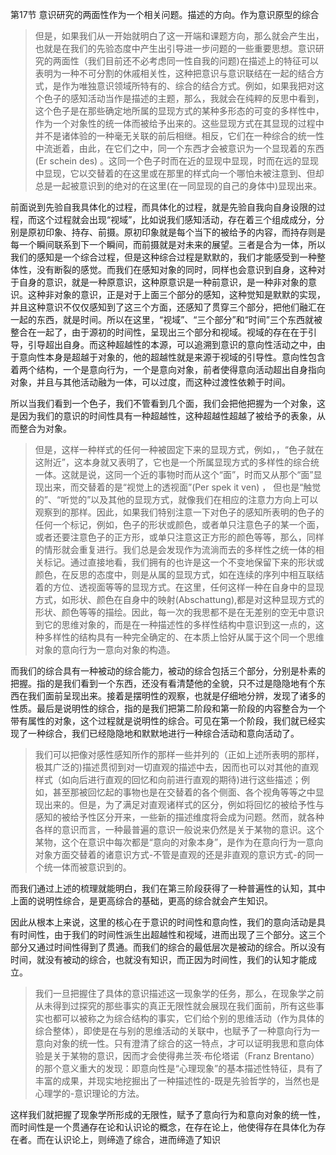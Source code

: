 <p data-pid="HT1aEMxj">第17节 意识研究的两面性作为一个相关问题。描述的方向。作为意识原型的综合</p><blockquote data-pid="KeMVHF3n">但是，如果我们从一开始就明白了这一开端和课题方向，那么就会产生出，也就是在我们的先验态度中产生出引导进一步问题的一些重要思想。意识研究的两面性（我们目前还不必考虑同一性自我的问题)在描述上的特征可以表明为一种不可分割的休戚相关性，这种把意识与意识联结在一起的结合方式，是作为唯独意识领域所特有的、综合的结合方式。例如，如果我把对这个色子的感知活动当作是描述的主题，那么，我就会在纯粹的反思中看到，这个色子是在那些确定地所属的显现方式的某种多形态的可变的多样性中，作为一个对象性的统一体而被给予出来的。这些显现方式在其显现的过程中并不是诸体验的一种毫无关联的前后相继。相反，它们在一种综合的统一性中流逝着，由此，在它们之中，同一个东西才会被意识为一个显现着的东西(Er schein des) 。这同一个色子时而在近的显现中显现，时而在远的显现中显现，它以交替着的在这里或在那里的样式向一个哪怕未被注意到、但却总是一起被意识到的绝对的在这里(在一同显现的自己的身体中)显现出来。</blockquote><p data-pid="UvVxJ73T">前面说到先验自我具体化的过程，而具体化的过程，就是先验自我向自身设限的过程，而这个过程就会出现“视域”，比如说我们感知活动，存在着三个组成成分，分别是原初印象、持存、前摄。原初印象就是每个当下的被给予的内容，而持存则是每一个瞬间联系到下一个瞬间，而前摄就是对未来的展望。三者是合为一体，所以我们的感知是一个综合过程，但是这种综合过程是默默的，我们才能感受到一种整体性，没有断裂的感觉。而我们在感知对象的同时，同样也会意识到自身，这种对于自身的意识，就是一种原意识，这种原意识是一种前意识，是一种非对象的意识。这种非对象的意识，正是对于上面三个部分的感知，这种觉知是默默的实现，并且这种意识不仅仅感知到了这三个方面，还感知了贯穿三个部分，把他们融汇在一起的东西，就是时间。所以在这里，“视域”、“三个部分”和“时间”三个东西就被整合在一起了，由于源初的时间性，呈现出三个部分和视域。视域的存在在于引导，引导超出自身。而这种超越性的本源，可以追溯到意识的意向性活动之中，由于意向性本身是超越于对象的，他的超越性就是来源于视域的引导性。意向性包含着两个结构，一个是意向行为，一个是意向对象，前者使得意向活动超出自身指向对象，并且与其他活动融为一体，可以过度，而这种过渡性依赖于时间。</p><p data-pid="p_C_io24">所以当我们看到一个色子，我们不管看到几个面，我们会把他把握为一个对象，这是因为我们的意识的时间性具有一种超越性，这种超越性超越了被给予的表象，从而整合为对象。</p><blockquote data-pid="0gvgj_U9">但是，这样一种样式的任何一种被固定下来的显现方式，例如，，“色子就在这附近”，这本身就又表明了，它也是一个所属显现方式的多样性的综合统一体。这就是说，这同一个近的事物时而从这个“面”，时而又从那个“面”显现出来，而交替着的是“视觉上的透视面”(Per spek it ven) ， 但也是“触觉的”、“听觉的”以及其他的显现方式，就像我们在相应的注意力方向上可以观察到的那样。因此，如果我们特别注意一下对色子的感知所表明的色子的任何一个标记，例如，色子的形状或颜色，或者单只注意色子的某一个面，或者还要注意色子的正方形，或单只注意这正方形的颜色等等，那么，同样的情形就会重复进行。我们总是会发现作为流淌而去的多样性之统一体的相关标记。通过直接地看，我们拥有的也许是这一个不变地保留下来的形状或颜色，在反思的态度中，则是从属的显现方式，如在连续的序列中相互联结着的方位、透视面等等的显现方式。在这里，任何这样一种在自身中的显现方式，如形状、颜色在自身中的映射(Abschattung),都是对这种显现方式的形状、颜色等等的描绘。因此，每一次的我思都不是在无差别的空无中意识到它的思维对象的，而是在一种描述性的多样性结构中意识到这一点的，这种多样性的结构具有一种完全确定的、在本质上恰好从属于这个同一个思维对象的意向行为一意向对象的构造。</blockquote><p data-pid="BvWpnZR9">而我们的综合具有一种被动的综合能力，被动的综合包括三个部分，分别是朴素的把握。指的是我们看到一个东西，还没有看清楚他的全貌，只不过是隐隐地有个东西在我们面前呈现出来。接着是摆明性的观察，也就是仔细地分辨，发现了诸多的性质。最后是说明性的综合，指的是我们把第二阶段和第一阶段的内容整合为一个带有属性的对象，这个过程就是说明性的综合。可见在第一个阶段，我们就已经实现了一种综合，我们已经隐隐地和默默地进行一种综合活动和意向活动了。</p><blockquote data-pid="URqObntK">我们可以把像对感性感知所作的那样一些并列的（正如上述所表明的那样，极其广泛的)描述贯彻到对一切直观的描述中去，因而也可以对其他的直观样式（如向后进行直观的回忆和向前进行直观的期待)进行这些描述；例如，甚至那被回忆起的事物也是在交替着的各个侧面、各个视角等等之中显现出来的。但是，为了满足对直观诸样式的区分，例如将回忆的被给予性与感知的被给予性区分开来，一些新的描述维度将会成为问题。然而，就各种各样的意识而言，一种最普遍的意识一般说来仍然是关于某物的意识。这个某物，这个在意识中每次都是“意向的对象本身”，是作为在意向行为一意向对象方面交替着的诸意识方式-不管是直观的还是非直观的意识方式-的同一个统一体而被意识到的。</blockquote><p data-pid="nhxegUJn">而我们通过上述的梳理就能明白，我们在第三阶段获得了一种普遍性的认知，其中上面的说明性综合，是更高综合的基础，更高的综合就会产生知识。</p><p data-pid="qlXSvSal">因此从根本上来说，这里的核心在于意识的时间性和意向性，我们的意向活动是具有时间性，由于我们的时间性派生出超越性和视域，进而出现了三个部分。这三个部分又通过时间性得到了贯通。而我们的综合的最低层次是被动的综合。所以没有时间，就没有被动的综合，也就没有知识，而正因为时间性，我们的认知才能成立。</p><blockquote data-pid="cjseStfa">我们一旦把握住了具体的意识描述这一现象学的任务，那么，在现象学之前从未得到过探究的那些事实的真正无限性就会展现在我们面前，所有这些事实也都可以被称之为综合结构的事实，它们给个别的思维活动（作为具体的综合整体），即使是在与别的思维活动的关联中，也赋予了一种意向行为一意向对象的统一性。只有澄清了综合的这一特点，才可以证明我思和意向体验是关于某物的意识，因而才会使得弗兰茨·布伦塔诺（Franz Brentano）的那个意义重大的发现：即意向性是“心理现象”的基本描述性特征，具有了丰富的成果，并现实地挖掘出了一种描述性的-既是先验哲学的，当然也是心理学的-意识理论的方法。</blockquote><p data-pid="YCxTf8y6">这样我们就把握了现象学所形成的无限性，赋予了意向行为和意向对象的统一性，而时间性是一个贯通存在论和认识论的概念，在存在论上，他使得存在具体化为存在者。而在认识论上，则缔造了综合，进而缔造了知识</p>